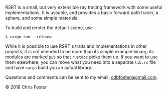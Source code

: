 RSRT is a small, but very extensible ray tracing framework with some useful implementations.  It is useable, and provides a basic
forward path tracer, a sphere, and some simple materials.

To build and render the default scene, use

    $ cargo run --release

While it is possible to use RSRT's traits and implementations in other projects, it is not intended to be more than its simple example
binary; its modules are marked `pub` so that `rustdoc` picks them up.  If you want to use them elsewhere, you can move what you need
into a separate `lib.rs` file and have `cargo` build you an actual library.

Questions and comments can be sent to my email, cdbfoster@gmail.com.

© 2018 Chris Foster

